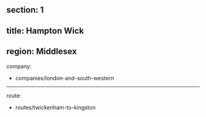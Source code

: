 section: 1
----
title: Hampton Wick
----
region: Middlesex
----
company:
- companies/london-and-south-western
----
route:
- routes/twickenham-to-kingston
